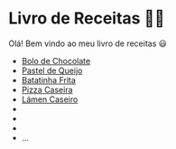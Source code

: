 # Livro de Receitas :man_cook:



Olá! Bem vindo ao meu livro de receitas :smiley:

- [Bolo de Chocolate](https://github.com/JM-2/livro-receitas/blob/master/receitas/bolo_chocolate.md)
- [Pastel de Queijo](https://github.com/JM-2/livro-receitas/blob/master/receitas/bolo_chocolate.md)
- [Batatinha Frita](https://github.com/JM-2/livro-receitas/blob/master/receitas/bolo_chocolate.md)
- [Pizza Caseira]()
- [Lámen Caseiro]()
- [ ]()
- [ ]()
- [ ]()
- ...
